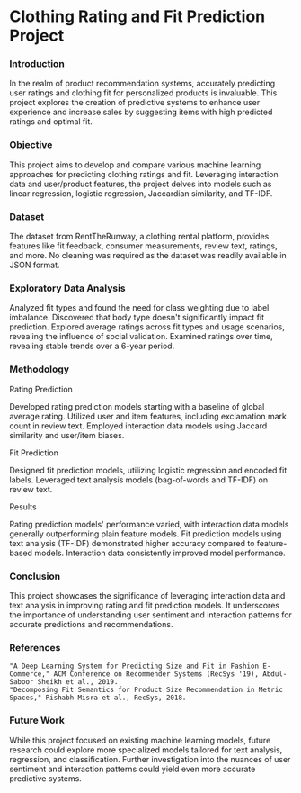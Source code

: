 # Clothing Rating and Fit Prediction Project

### Introduction

In the realm of product recommendation systems, accurately predicting user ratings and clothing fit for personalized products is invaluable. This project explores the creation of predictive systems to enhance user experience and increase sales by suggesting items with high predicted ratings and optimal fit.

### Objective

This project aims to develop and compare various machine learning approaches for predicting clothing ratings and fit. Leveraging interaction data and user/product features, the project delves into models such as linear regression, logistic regression, Jaccardian similarity, and TF-IDF.

### Dataset

The dataset from RentTheRunway, a clothing rental platform, provides features like fit feedback, consumer measurements, review text, ratings, and more. No cleaning was required as the dataset was readily available in JSON format.

### Exploratory Data Analysis

Analyzed fit types and found the need for class weighting due to label imbalance.
Discovered that body type doesn't significantly impact fit prediction.
Explored average ratings across fit types and usage scenarios, revealing the influence of social validation.
Examined ratings over time, revealing stable trends over a 6-year period.

### Methodology

Rating Prediction

Developed rating prediction models starting with a baseline of global average rating.
Utilized user and item features, including exclamation mark count in review text.
Employed interaction data models using Jaccard similarity and user/item biases.

Fit Prediction

Designed fit prediction models, utilizing logistic regression and encoded fit labels.
Leveraged text analysis models (bag-of-words and TF-IDF) on review text.

Results

Rating prediction models' performance varied, with interaction data models generally outperforming plain feature models.
Fit prediction models using text analysis (TF-IDF) demonstrated higher accuracy compared to feature-based models.
Interaction data consistently improved model performance.

### Conclusion

This project showcases the significance of leveraging interaction data and text analysis in improving rating and fit prediction models. It underscores the importance of understanding user sentiment and interaction patterns for accurate predictions and recommendations.
### References

    "A Deep Learning System for Predicting Size and Fit in Fashion E-Commerce," ACM Conference on Recommender Systems (RecSys '19), Abdul-Saboor Sheikh et al., 2019.
    "Decomposing Fit Semantics for Product Size Recommendation in Metric Spaces," Rishabh Misra et al., RecSys, 2018.

### Future Work

While this project focused on existing machine learning models, future research could explore more specialized models tailored for text analysis, regression, and classification. Further investigation into the nuances of user sentiment and interaction patterns could yield even more accurate predictive systems.
